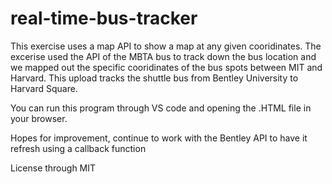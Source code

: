 # real-time-bus-tracker

This exercise uses a map API to show a map at any given cooridinates. The excerise used the API of the MBTA bus to track down the bus location and we mapped out the specific cooridinates of the bus spots between MIT and Harvard. This upload tracks the shuttle bus from Bentley University to Harvard Square.


You can run this program through VS code and opening the .HTML file in your browser.

Hopes for improvement, continue to work with the Bentley API to have it refresh using a callback function

License through MIT

